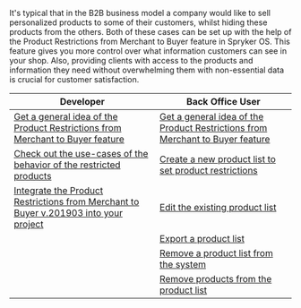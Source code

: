 It's typical that in the B2B business model a company would like to sell personalized products to some of their customers, whilst hiding these products from the others. Both of these cases can be set up with the help of the Product Restrictions from Merchant to Buyer feature in Spryker OS. This feature gives you more control over what information customers can see in your shop. Also, providing clients with access to the products and information they need without overwhelming them with non-essential data is crucial for customer satisfaction.

| Developer | Back Office User |
| --- |--- |
| [Get a general idea of the Product Restrictions from Merchant to Buyer feature](https://documentation.spryker.com/v4/docs/product-restrictions-from-merchant-to-buyer-overview-201903) | [Get a general idea of the Product Restrictions from Merchant to Buyer feature](https://documentation.spryker.com/v4/docs/product-restrictions-from-merchant-to-buyer-overview-201903) |
| [Check out the use-cases of the behavior of the restricted products](https://documentation.spryker.com/v4/docs/restricted-products-behavior) | [Create a new product list to set product restrictions](https://documentation.spryker.com/v4/docs/creating-a-product-list) |
| [Integrate the Product Restrictions from Merchant to Buyer v.201903 into your project](https://documentation.spryker.com/v2/docs/merchant-product-restrictions-feature-integration)| [Edit the existing product list](https://documentation.spryker.com/v4/docs/managing-product-lists#editing-a-product-list) |
|| [Export a product list](https://documentation.spryker.com/v4/docs/managing-product-lists#exporting-a-product-list) |
|| [Remove a product list from the system](https://documentation.spryker.com/v4/docs/managing-product-lists#removing-a-product-list) |
|| [Remove products from the product list](https://documentation.spryker.com/v4/docs/managing-product-lists#removing-products-form-a-product-list) |